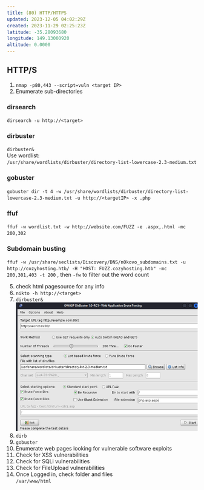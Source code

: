 ```yaml
---
title: (80) HTTP/HTTPS
updated: 2023-12-05 04:02:29Z
created: 2023-11-29 02:25:23Z
latitude: -35.28093680
longitude: 149.13000920
altitude: 0.0000
---
```


## HTTP/S

1.  `nmap -p80,443 --script=vuln <target IP>`
2.  Enumerate sub-directories

### dirsearch

`dirsearch -u http://<target>`

### dirbuster

`dirbuster&`  
Use wordlist:  
`/usr/share/wordlists/dirbuster/directory-list-lowercase-2.3-medium.txt`

### gobuster

`gobuster dir -t 4 -w /usr/share/wordlists/dirbuster/directory-list-lowercase-2.3-medium.txt -u http://<targetIP> -x .php`

### ffuf

`ffuf -w wordlist.txt -w http://website.com/FUZZ -e .aspx,.html -mc 200,302`

### Subdomain busting

`ffuf -w /usr/share/seclists/Discovery/DNS/n0kovo_subdomains.txt -u http://cozyhosting.htb/ -H "HOST: FUZZ.cozyhosting.htb" -mc 200,301,403 -t 200` , then `-fw` to filter out the word count

5. check html pagesource for any info  
6. `nikto -h http://<target>`  
7. `dirbuster&`  
![d2707bd377d5d8f8128298bc88d21411.png](../../_resources/d2707bd377d5d8f8128298bc88d21411.png)  
8. `dirb`  
9. `gobuster`  
10. Enumerate web pages looking for vulnerable software exploits
11. Check for XSS vulnerabilities  
12. Check for SQLi vulnerabilities  
13. Check for FileUpload vulnerabilities  
14. Once Logged in, check folder and files  
`/var/www/html`